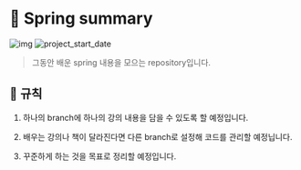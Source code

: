 # 💪 Spring summary

![img](https://img.shields.io/badge/Spring_summary--orange) ![project_start_date](https://img.shields.io/badge/Project%20Start%20Date-2021--05--02-informational.svg)

> 그동안 배운 spring 내용을 모으는 repository입니다.
## 📕 규칙

1. 하나의 branch에 하나의 강의 내용을 담을 수 있도록 할 예정입니다.

2. 배우는 강의나 책이 달라진다면 다른 branch로 설정해 코드를 관리할 예정닙니다.

3. 꾸준하게 하는 것을 목표로 정리할 예정입니다.